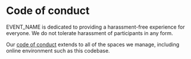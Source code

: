 # Code of conduct

EVENT_NAME is dedicated to providing a harassment-free experience for everyone. We do not tolerate harassment of participants in any form.

Our [code of conduct](https://EVENT_NAME_LOWERCASE.nz/code-of-conduct/) extends to all of the spaces we manage, including online environment such as this codebase.
